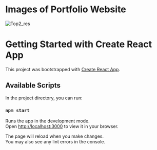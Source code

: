 # Images of Portfolio Website

![Top2_res](https://user-images.githubusercontent.com/91013735/175825219-21c093ba-64bb-4349-8bd4-f2a348c77947.png)

# Getting Started with Create React App

This project was bootstrapped with [Create React App](https://github.com/facebook/create-react-app).

## Available Scripts

In the project directory, you can run:

### `npm start`

Runs the app in the development mode.\
Open [http://localhost:3000](http://localhost:3000) to view it in your browser.

The page will reload when you make changes.\
You may also see any lint errors in the console.

